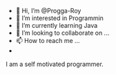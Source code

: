 - 👋 Hi, I’m @Progga-Roy
- 👀 I’m interested in Programmin
- 🌱 I’m currently learning Java 
- 💞️ I’m looking to collaborate on ...
- 📫 How to reach me ...
- 
I am a self motivated programmer.
